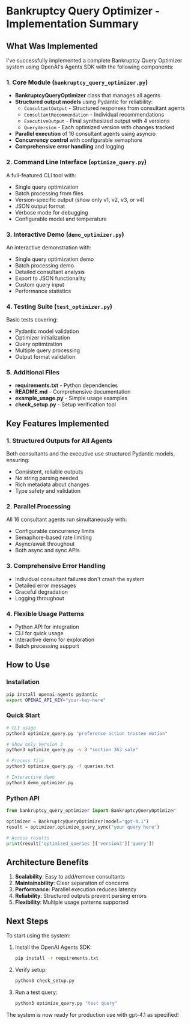 # Bankruptcy Query Optimizer - Implementation Summary

## What Was Implemented

I've successfully implemented a complete Bankruptcy Query Optimizer system using OpenAI's Agents SDK with the following components:

### 1. Core Module (`bankruptcy_query_optimizer.py`)
- **BankruptcyQueryOptimizer** class that manages all agents
- **Structured output models** using Pydantic for reliability:
  - `ConsultantOutput` - Structured responses from consultant agents
  - `ConsultantRecommendation` - Individual recommendations
  - `ExecutiveOutput` - Final synthesized output with 4 versions
  - `QueryVersion` - Each optimized version with changes tracked
- **Parallel execution** of 16 consultant agents using asyncio
- **Concurrency control** with configurable semaphore
- **Comprehensive error handling** and logging

### 2. Command Line Interface (`optimize_query.py`)
A full-featured CLI tool with:
- Single query optimization
- Batch processing from files
- Version-specific output (show only v1, v2, v3, or v4)
- JSON output format
- Verbose mode for debugging
- Configurable model and temperature

### 3. Interactive Demo (`demo_optimizer.py`)
An interactive demonstration with:
- Single query optimization demo
- Batch processing demo
- Detailed consultant analysis
- Export to JSON functionality
- Custom query input
- Performance statistics

### 4. Testing Suite (`test_optimizer.py`)
Basic tests covering:
- Pydantic model validation
- Optimizer initialization
- Query optimization
- Multiple query processing
- Output format validation

### 5. Additional Files
- **requirements.txt** - Python dependencies
- **README.md** - Comprehensive documentation
- **example_usage.py** - Simple usage examples
- **check_setup.py** - Setup verification tool

## Key Features Implemented

### 1. Structured Outputs for All Agents
Both consultants and the executive use structured Pydantic models, ensuring:
- Consistent, reliable outputs
- No string parsing needed
- Rich metadata about changes
- Type safety and validation

### 2. Parallel Processing
All 16 consultant agents run simultaneously with:
- Configurable concurrency limits
- Semaphore-based rate limiting
- Async/await throughout
- Both async and sync APIs

### 3. Comprehensive Error Handling
- Individual consultant failures don't crash the system
- Detailed error messages
- Graceful degradation
- Logging throughout

### 4. Flexible Usage Patterns
- Python API for integration
- CLI for quick usage
- Interactive demo for exploration
- Batch processing support

## How to Use

### Installation
```bash
pip install openai-agents pydantic
export OPENAI_API_KEY="your-key-here"
```

### Quick Start
```bash
# CLI usage
python3 optimize_query.py "preference action trustee motion"

# Show only Version 3
python3 optimize_query.py -v 3 "section 363 sale"

# Process file
python3 optimize_query.py -f queries.txt

# Interactive demo
python3 demo_optimizer.py
```

### Python API
```python
from bankruptcy_query_optimizer import BankruptcyQueryOptimizer

optimizer = BankruptcyQueryOptimizer(model="gpt-4.1")
result = optimizer.optimize_query_sync("your query here")

# Access results
print(result['optimized_queries']['version3']['query'])
```

## Architecture Benefits

1. **Scalability**: Easy to add/remove consultants
2. **Maintainability**: Clear separation of concerns
3. **Performance**: Parallel execution reduces latency
4. **Reliability**: Structured outputs prevent parsing errors
5. **Flexibility**: Multiple usage patterns supported

## Next Steps

To start using the system:

1. Install the OpenAI Agents SDK:
   ```bash
   pip install -r requirements.txt
   ```

2. Verify setup:
   ```bash
   python3 check_setup.py
   ```

3. Run a test query:
   ```bash
   python3 optimize_query.py "test query"
   ```

The system is now ready for production use with gpt-4.1 as specified!